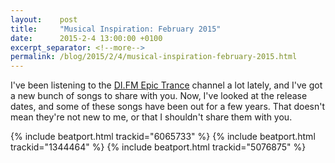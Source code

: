 ```yaml
---
layout:    post
title:     "Musical Inspiration: February 2015"
date:      2015-2-4 13:00:00 +0100
excerpt_separator: <!--more-->
permalink: /blog/2015/2/4/musical-inspiration-february-2015.html
---
```


I've been listening to the [DI.FM Epic Trance](http://www.di.fm/epictrance) channel a lot lately, and I've got a new bunch of songs to share with you. Now, I've looked at the release dates, and some of these songs have been out for a few years. That doesn't mean they're not new to me, or that I shouldn't share them with you.

<!--more-->
{% include beatport.html trackid="6065733" %}
{% include beatport.html trackid="1344464" %}
{% include beatport.html trackid="5076875" %}